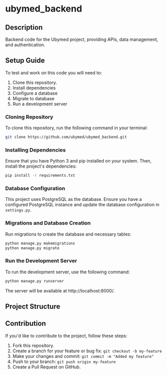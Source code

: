 # ubymed_backend

## Description
 Backend code for the Ubymed project, providing APIs, data management, and authentication.

## Setup Guide
To test and work on this code you will need to:

1. Clone this repository.
2. Install dependencies
3. Configure a database
4. Migrate to database
5. Run a development server

### Cloning Repository
To clone this repository, run the following command in your terminal:

```bash
git clone https://github.com/ubymed/ubymed_backend.git
```
### Installing Dependencies
Ensure that you have Python 3 and pip installed on your system. Then, install the project's dependencies:

```bash
pip install -r requirements.txt
```

### Database Configuration
This project uses PostgreSQL as the database. Ensure you have a configured PostgreSQL instance and update the database configuration in `settings.py`.

### Migrations and Database Creation
Run migrations to create the database and necessary tables:

```bash
python manage.py makemigrations
python manage.py migrate
```
### Run the Development Server
To run the development server, use the following command:

```bash
python manage.py runserver
```
The server will be available at http://localhost:8000/.

## Project Structure

## Contribution

If you'd like to contribute to the project, follow these steps:

1. Fork this repository.
2. Create a branch for your feature or bug fix: `git checkout -b my-feature`
3. Make your changes and commit: `git commit -m "Added my feature"`
4. Push to your branch: `git push origin my-feature`
5. Create a Pull Request on GitHub.